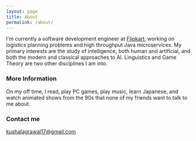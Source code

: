 ```yaml
---
layout: page
title: About
permalink: /about/
---
```


I'm currently a software development engineer at [Flipkart](https://en.wikipedia.org/wiki/Flipkart), working on logistics planning problems and high throughput Java microservices. My primary interests are the study of intelligence, both human and artificial, and both the modern and classical approaches to AI. Linguistics and Game Theory are two other disciplines I am into.

### More Information

On my off time, I read, play PC games, play music, learn Japanese, and watch animated shows from the 90s that none of my friends want to talk to me about. 

### Contact me

[kushalagrawal17@gmail.com](mailto:kushalagrawal17@gmail.com)
